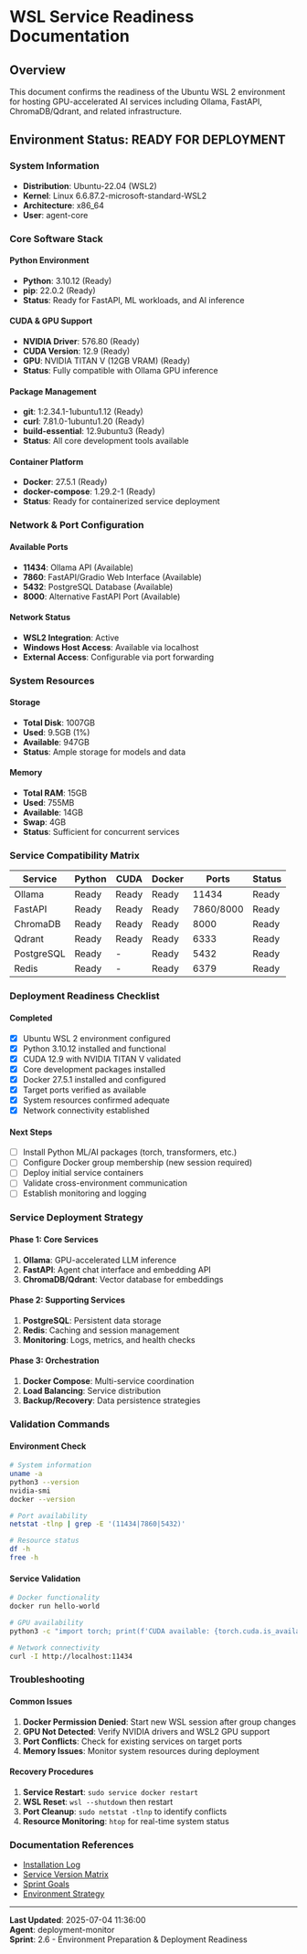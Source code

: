# WSL Service Readiness Documentation

## Overview
This document confirms the readiness of the Ubuntu WSL 2 environment for hosting GPU-accelerated AI services including Ollama, FastAPI, ChromaDB/Qdrant, and related infrastructure.

## Environment Status: READY FOR DEPLOYMENT

### System Information
- **Distribution**: Ubuntu-22.04 (WSL2)
- **Kernel**: Linux 6.6.87.2-microsoft-standard-WSL2
- **Architecture**: x86_64
- **User**: agent-core

### Core Software Stack

#### Python Environment
- **Python**: 3.10.12 (Ready)
- **pip**: 22.0.2 (Ready)
- **Status**: Ready for FastAPI, ML workloads, and AI inference

#### CUDA & GPU Support
- **NVIDIA Driver**: 576.80 (Ready)
- **CUDA Version**: 12.9 (Ready)
- **GPU**: NVIDIA TITAN V (12GB VRAM) (Ready)
- **Status**: Fully compatible with Ollama GPU inference

#### Package Management
- **git**: 1:2.34.1-1ubuntu1.12 (Ready)
- **curl**: 7.81.0-1ubuntu1.20 (Ready)
- **build-essential**: 12.9ubuntu3 (Ready)
- **Status**: All core development tools available

#### Container Platform
- **Docker**: 27.5.1 (Ready)
- **docker-compose**: 1.29.2-1 (Ready)
- **Status**: Ready for containerized service deployment

### Network & Port Configuration

#### Available Ports
- **11434**: Ollama API (Available)
- **7860**: FastAPI/Gradio Web Interface (Available)
- **5432**: PostgreSQL Database (Available)
- **8000**: Alternative FastAPI Port (Available)

#### Network Status
- **WSL2 Integration**: Active
- **Windows Host Access**: Available via localhost
- **External Access**: Configurable via port forwarding

### System Resources

#### Storage
- **Total Disk**: 1007GB
- **Used**: 9.5GB (1%)
- **Available**: 947GB
- **Status**: Ample storage for models and data

#### Memory
- **Total RAM**: 15GB
- **Used**: 755MB
- **Available**: 14GB
- **Swap**: 4GB
- **Status**: Sufficient for concurrent services

### Service Compatibility Matrix

| Service | Python | CUDA | Docker | Ports | Status |
|---------|--------|------|--------|-------|--------|
| Ollama | Ready | Ready | Ready | 11434 | Ready |
| FastAPI | Ready | Ready | Ready | 7860/8000 | Ready |
| ChromaDB | Ready | Ready | Ready | 8000 | Ready |
| Qdrant | Ready | Ready | Ready | 6333 | Ready |
| PostgreSQL | Ready | - | Ready | 5432 | Ready |
| Redis | Ready | - | Ready | 6379 | Ready |

### Deployment Readiness Checklist

#### Completed
- [x] Ubuntu WSL 2 environment configured
- [x] Python 3.10.12 installed and functional
- [x] CUDA 12.9 with NVIDIA TITAN V validated
- [x] Core development packages installed
- [x] Docker 27.5.1 installed and configured
- [x] Target ports verified as available
- [x] System resources confirmed adequate
- [x] Network connectivity established

#### Next Steps
- [ ] Install Python ML/AI packages (torch, transformers, etc.)
- [ ] Configure Docker group membership (new session required)
- [ ] Deploy initial service containers
- [ ] Validate cross-environment communication
- [ ] Establish monitoring and logging

### Service Deployment Strategy

#### Phase 1: Core Services
1. **Ollama**: GPU-accelerated LLM inference
2. **FastAPI**: Agent chat interface and embedding API
3. **ChromaDB/Qdrant**: Vector database for embeddings

#### Phase 2: Supporting Services
1. **PostgreSQL**: Persistent data storage
2. **Redis**: Caching and session management
3. **Monitoring**: Logs, metrics, and health checks

#### Phase 3: Orchestration
1. **Docker Compose**: Multi-service coordination
2. **Load Balancing**: Service distribution
3. **Backup/Recovery**: Data persistence strategies

### Validation Commands

#### Environment Check
```bash
# System information
uname -a
python3 --version
nvidia-smi
docker --version

# Port availability
netstat -tlnp | grep -E '(11434|7860|5432)'

# Resource status
df -h
free -h
```

#### Service Validation
```bash
# Docker functionality
docker run hello-world

# GPU availability
python3 -c "import torch; print(f'CUDA available: {torch.cuda.is_available()}')"

# Network connectivity
curl -I http://localhost:11434
```

### Troubleshooting

#### Common Issues
1. **Docker Permission Denied**: Start new WSL session after group changes
2. **GPU Not Detected**: Verify NVIDIA drivers and WSL2 GPU support
3. **Port Conflicts**: Check for existing services on target ports
4. **Memory Issues**: Monitor system resources during deployment

#### Recovery Procedures
1. **Service Restart**: `sudo service docker restart`
2. **WSL Reset**: `wsl --shutdown` then restart
3. **Port Cleanup**: `sudo netstat -tlnp` to identify conflicts
4. **Resource Monitoring**: `htop` for real-time system status

### Documentation References
- [Installation Log](../agent-shared/logs/install/install_log_20250704_1136.txt)
- [Service Version Matrix](./SERVICE_VERSION_MATRIX.md)
- [Sprint Goals](./SPRINT_GOALS.md)
- [Environment Strategy](./ENVIRONMENT_STRATEGY.md)

---

**Last Updated**: 2025-07-04 11:36:00  
**Agent**: deployment-monitor  
**Sprint**: 2.6 - Environment Preparation & Deployment Readiness 